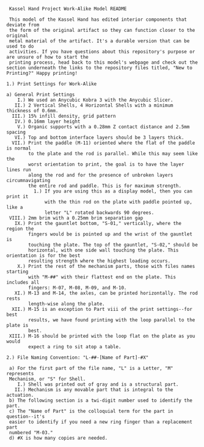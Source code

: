      Kassel Hand Project Work-Alike Model README

     This model of the Kassel Hand has edited interior components that deviate from 
     the form of the original artifact so they can function closer to the original 
     metal material of the artifact. It's a durable version that can be used to do 
     activities. If you have questions about this repository's purpose or are unsure of how to start the 
     printing process, head back to this model's webpage and check out the section underneath the links to the repository files titled, "New to Printing?" Happy printing!

    1.) Print Settings for Work-Alike
    
    a) General Print Settings
        I.) We used an Anycubic Kobra 3 with the Anycubic Slicer.
       II.) 2 Vertical Shells, 4 Horizontal Shells with a minimum thickness of 0.6mm.
      III.) 15% infill density, grid pattern
       IV.) 0.16mm layer height
        V.) Organic supports with a 0.28mm Z contact distance and 2.5mm spacing
       VI.) Top and bottom interface layers should be 3 layers thick.
      VII.) Print the paddle (M-11) oriented where the flat of the paddle is normal 
            to the plate and the rod is parallel. While this may seem like the 
            worst orientation to print, the goal is to have the layer lines run 
            along the rod and for the presence of unbroken layers circumnavigating 
            the entire rod and paddle. This is for maximum strength.
              1.) If you are using this as a display model, then you can print it 
                  with the thin rod on the plate with paddle pointed up, like a     
                  letter "L" rotated backwards 90 degrees.
     VIII.) 2mm brim with a 0.25mm brim separation gap
       IX.) Print the gauntlet bottom, "S-01," vertically, where the region the 
            fingers would be is pointed up and the wrist of the gauntlet is 
            touching the plate. The top of the gauntlet, "S-02," should be 
            horizontal, with one side wall touching the plate. This orientation is for the best 
            resulting strength where the highest loading occurs.
        X.) Print the rest of the mechanism parts, those with files names starting 
            with "M-##" with their flattest end on the plate. This includes all 
            fingers: M-07, M-08, M-09, and M-10.
       XI.) M-13 and M-14, the axles, can be printed horizontally. The rod rests 
            length-wise along the plate.
      XII.) M-15 is an exception to Part viii of the print settings--for best 
            results, we have found printing with the loop parallel to the plate is 
            best.
     XIII.) M-16 should be printed with the loop flat on the plate as you would 
            expect a ring to sit atop a table.

    2.) File Naming Convention: "L-##-[Name of Part]-#X"

     a) For the first part of the file name, "L" is a Letter, "M" represents 
     Mechanism, or "S" for Shell.
        I.) Shell was printed out of gray and is a structural part.
       II.) Mechanism is any movable part that is integral to the actuation.
     b) The following section is a twi-digit number used to identify the part.
     c) The "Name of Part" is the colloquial term for the part in question--it's 
     easier to identify if you need a new ring finger than a replacement part 
     numbered "M-03."
     d) #X is how many copies are needed.

